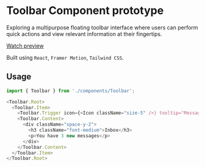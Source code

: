 # Toolbar Component prototype
Exploring a multipurpose floating toolbar interface where users can perform quick actions and view relevant information at their fingertips. 

[Watch preview](https://res.cloudinary.com/sajjadportfolio/video/upload/v1745924422/playground/fqq6dp7sslyakxfwt0v0.mov)

Built using `React`, `Framer Motion`, `Tailwind CSS`.

## Usage

```typescript
import { Toolbar } from './components/Toolbar';

<Toolbar.Root>
  <Toolbar.Item>
    <Toolbar.Trigger icon={<Icon className="size-5" />} tooltip="Messages" />
    <Toolbar.Content>
      <div className="space-y-2">
        <h3 className="font-medium">Inbox</h3>
        <p>You have 3 new messages</p>
      </div>
    </Toolbar.Content>
  </Toolbar.Item>
</Toolbar.Root>
```


